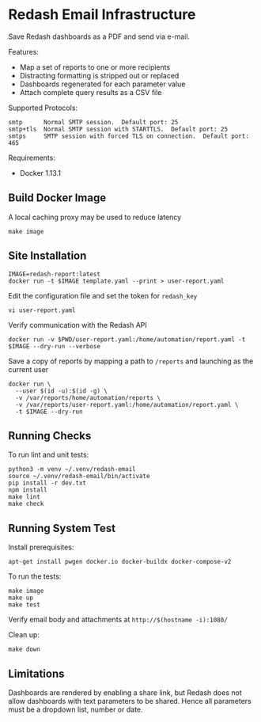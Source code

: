 Redash Email Infrastructure
===========================

Save Redash dashboards as a PDF and send via e-mail.

Features:

* Map a set of reports to one or more recipients
* Distracting formatting is stripped out or replaced
* Dashboards regenerated for each parameter value
* Attach complete query results as a CSV file

Supported Protocols:

    smtp      Normal SMTP session.  Default port: 25
    smtp+tls  Normal SMTP session with STARTTLS.  Default port: 25
    smtps     SMTP session with forced TLS on connection.  Default port: 465

Requirements:

* Docker 1.13.1

Build Docker Image
------------------

A local caching proxy may be used to reduce latency

    make image

Site Installation
-----------------

    IMAGE=redash-report:latest
    docker run -t $IMAGE template.yaml --print > user-report.yaml

Edit the configuration file and set the token for `redash_key`

    vi user-report.yaml

Verify communication with the Redash API

    docker run -v $PWD/user-report.yaml:/home/automation/report.yaml -t $IMAGE --dry-run --verbose

Save a copy of reports by mapping a path to `/reports` and launching as the
current user

    docker run \
      --user $(id -u):$(id -g) \
      -v /var/reports/home/automation/reports \
      -v /var/reports/user-report.yaml:/home/automation/report.yaml \
      -t $IMAGE --dry-run

Running Checks
--------------

To run lint and unit tests:

    python3 -m venv ~/.venv/redash-email
    source ~/.venv/redash-email/bin/activate
    pip install -r dev.txt
    npm install
    make lint
    make check

Running System Test
-------------------

Install prerequisites:

    apt-get install pwgen docker.io docker-buildx docker-compose-v2

To run the tests:

    make image
    make up
    make test

Verify email body and attachments at `http://$(hostname -i):1080/`

Clean up:

    make down

Limitations
-----------

Dashboards are rendered by enabling a share link, but Redash does not allow
dashboards with text parameters to be shared. Hence all parameters must be a
dropdown list, number or date.
